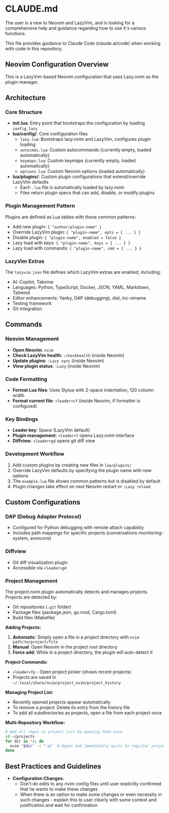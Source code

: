 # CLAUDE.md

The user is a new to Neovim and LazyVim, and is looking for a comprehensive help and guidance regarding how to use it's various functions.

This file provides guidance to Claude Code (claude.ai/code) when working with code in this repository.

## Neovim Configuration Overview

This is a LazyVim-based Neovim configuration that uses Lazy.nvim as the plugin manager.

## Architecture

### Core Structure

- **init.lua**: Entry point that bootstraps the configuration by loading `config.lazy`
- **lua/config/**: Core configuration files
  - `lazy.lua`: Bootstraps lazy.nvim and LazyVim, configures plugin loading
  - `autocmds.lua`: Custom autocommands (currently empty, loaded automatically)
  - `keymaps.lua`: Custom keymaps (currently empty, loaded automatically)
  - `options.lua`: Custom Neovim options (loaded automatically)
- **lua/plugins/**: Custom plugin configurations that extend/override LazyVim defaults
  - Each `.lua` file is automatically loaded by lazy.nvim
  - Files return plugin specs that can add, disable, or modify plugins

### Plugin Management Pattern

Plugins are defined as Lua tables with these common patterns:

- Add new plugin: `{ "author/plugin-name" }`
- Override LazyVim plugin: `{ "plugin-name", opts = { ... } }`
- Disable plugin: `{ "plugin-name", enabled = false }`
- Lazy load with keys: `{ "plugin-name", keys = { ... } }`
- Lazy load with commands: `{ "plugin-name", cmd = { ... } }`

### LazyVim Extras

The `lazyvim.json` file defines which LazyVim extras are enabled, including:

- AI: Copilot, Tabnine
- Languages: Python, TypeScript, Docker, JSON, YAML, Markdown, Tailwind
- Editor enhancements: Yanky, DAP (debugging), dial, inc-rename
- Testing framework
- Git integration

## Commands

### Neovim Management

- **Open Neovim**: `nvim`
- **Check LazyVim health**: `:checkhealth` (inside Neovim)
- **Update plugins**: `:Lazy sync` (inside Neovim)
- **View plugin status**: `:Lazy` (inside Neovim)

### Code Formatting

- **Format Lua files**: Uses Stylua with 2-space indentation, 120 column width
- **Format current file**: `<leader>cf` (inside Neovim, if formatter is configured)

### Key Bindings

- **Leader key**: Space (LazyVim default)
- **Plugin management**: `<leader>l` opens Lazy.nvim interface
- **Diffview**: `<leader>gd` opens git diff view

### Development Workflow

1. Add custom plugins by creating new files in `lua/plugins/`
2. Override LazyVim defaults by specifying the plugin name with new options
3. The `example.lua` file shows common patterns but is disabled by default
4. Plugin changes take effect on next Neovim restart or `:Lazy reload`

## Custom Configurations

### DAP (Debug Adapter Protocol)

- Configured for Python debugging with remote attach capability
- Includes path mappings for specific projects (conversations-monitoring-system, avoncore)

### Diffview

- Git diff visualization plugin
- Accessible via `<leader>gd`

### Project Management

The project.nvim plugin automatically detects and manages projects. Projects are detected by:
- Git repositories (`.git` folder)
- Package files (package.json, go.mod, Cargo.toml)
- Build files (Makefile)

**Adding Projects:**
1. **Automatic**: Simply open a file in a project directory with `nvim path/to/project/file`
2. **Manual**: Open Neovim in the project root directory
3. **Force add**: While in a project directory, the plugin will auto-detect it

**Project Commands:**
- `<leader>fp` - Open project picker (shows recent projects)
- Projects are saved in `~/.local/share/nvim/project_nvim/project_history`

**Managing Project List:**
- Recently opened projects appear automatically
- To remove a project: Delete its entry from the history file
- To add all subdirectories as projects, open a file from each project once

**Multi-Repository Workflow:**
```bash
# Add all repos to project list by opening them once
cd ~/projects
for dir in */; do
  nvim "$dir" -c ":q"  # Opens and immediately quits to register project
done
```

## Best Practices and Guidelines

- **Configuration Changes**:
  - Don't do edits to any nvim config files until user explicitly confirmed that he wants to make these changes
  - When there is an option to make some changes or even necessity in such changes - explain this to user clearly with some context and justification and wait for confirmation